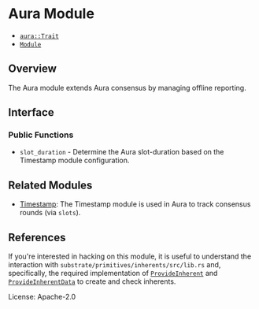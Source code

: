 # Aura Module

- [`aura::Trait`](./trait.Trait.html)
- [`Module`](./struct.Module.html)

## Overview

The Aura module extends Aura consensus by managing offline reporting.

## Interface

### Public Functions

- `slot_duration` - Determine the Aura slot-duration based on the Timestamp module configuration.

## Related Modules

- [Timestamp](../pallet_timestamp/index.html): The Timestamp module is used in Aura to track
consensus rounds (via `slots`).

## References

If you're interested in hacking on this module, it is useful to understand the interaction with
`substrate/primitives/inherents/src/lib.rs` and, specifically, the required implementation of
[`ProvideInherent`](../sp_inherents/trait.ProvideInherent.html) and
[`ProvideInherentData`](../sp_inherents/trait.ProvideInherentData.html) to create and check inherents.

License: Apache-2.0